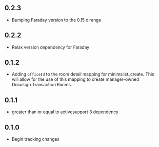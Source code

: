 ## 0.2.3

* Bumping Faraday version to the 0.15.x range

## 0.2.2

* Relax version dependency for Faraday

## 0.1.2

* Adding `officeId` to the room detail mapping for minimalist_create. This will allow for the use of this mapping to create manager-owned Docusign Transaction Rooms.

## 0.1.1

* greater than or equal to activesupport 3 dependency

## 0.1.0

* Begin tracking changes

